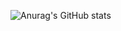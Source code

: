 ![Anurag's GitHub stats](https://github-readme-stats.vercel.app/api?username=kopro-ov&show_icons=true&theme=dark)
